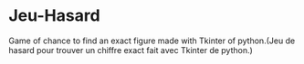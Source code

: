 # Jeu-Hasard
Game of chance to find an exact figure made with Tkinter of python.(Jeu de hasard pour trouver un chiffre exact fait avec Tkinter de python.)
